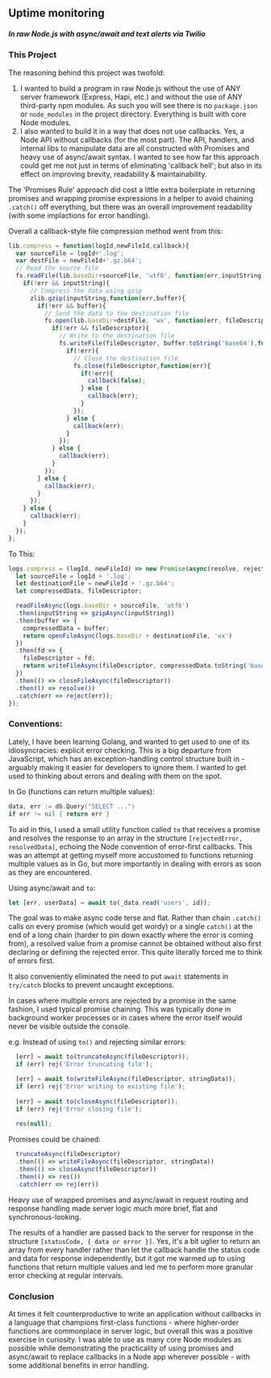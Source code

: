 ## Uptime monitoring 
##### In raw Node.js with async/await and text alerts via Twilio

### This Project
The reasoning behind this project was twofold:
1. I wanted to build a program in raw Node.js without the use of ANY server framework (Express, Hapi, etc.) and without the use of ANY third-party npm modules. As such you will see there is no `package.json` or `node_modules` in the project directory. Everything is built with core Node modules.
2. I also wanted to build it in a way that does not use callbacks. Yes, a Node API without callbacks (for the most part). The API, handlers, and internal libs to manipulate data are all constructed with Promises and heavy use of async/await syntax. I wanted to see how far this approach could get me not just in terms of eliminating 'callback hell'; but also in its effect on improving brevity, readability & maintainability. 

The 'Promises Rule' approach did cost a little extra boilerplate in returning promises and wrapping promise expressions in a helper to avoid chaining `.catch()` off everything, but there was an overall improvement readability (with some implactions for error handling).

Overall a callback-style file compression method went from this:

```javascript
lib.compress = function(logId,newFileId,callback){
  var sourceFile = logId+'.log';
  var destFile = newFileId+'.gz.b64';
  // Read the source file
  fs.readFile(lib.baseDir+sourceFile, 'utf8', function(err,inputString){
    if(!err && inputString){
      // Compress the data using gzip
      zlib.gzip(inputString,function(err,buffer){
        if(!err && buffer){
          // Send the data to the destination file
          fs.open(lib.baseDir+destFile, 'wx', function(err, fileDescriptor){
            if(!err && fileDescriptor){
              // Write to the destination file
              fs.writeFile(fileDescriptor, buffer.toString('base64'),function(err){
                if(!err){
                  // Close the destination file
                  fs.close(fileDescriptor,function(err){
                    if(!err){
                      callback(false);
                    } else {
                      callback(err);
                    }
                  });
                } else {
                  callback(err);
                }
              });
            } else {
              callback(err);
            }
          });
        } else {
          callback(err);
        }
      });
    } else {
      callback(err);
    }
  });
};
```

To This: 

```javascript
logs.compress = (logId, newFileId) => new Promise(async(resolve, reject) => {
  let sourceFile = logId + '.log';
  let destinationFile = newFileId + '.gz.b64';
  let compressedData, fileDescriptor;

  readFileAsync(logs.baseDir + sourceFile, 'utf8')
  .then(inputString => gzipAsync(inputString))
  .then(buffer => {
    compressedData = buffer;
    return openFileAsync(logs.baseDir + destinationFile, 'wx')
  })
  .then(fd => {
    fileDescriptor = fd;
    return writeFileAsync(fileDescriptor, compressedData.toString('base64'))
  })
  .then(() => closeFileAsync(fileDescriptor))
  .then(() => resolve())
  .catch(err => reject(err));
});
```

### Conventions:
Lately, I have been learning Golang, and wanted to get used to one of its idiosyncracies: explicit error checking. This is a big departure from JavaScript, which has an exception-handling control structure built in - arguably making it easier for developers to ignore them. I wanted to get used to thinking about errors and dealing with them on the spot.

In Go (functions can return multiple values):
```Go
data, err := db.Query("SELECT ...")
if err != nil { return err }
```

To aid in this, I used a small utility function called `to` that receives a promise and resolves the response to an array in the structure `[rejectedError, resolvedData]`, echoing the Node convention of error-first callbacks. This was an attempt at getting myself more accustomed to functions returning multiple values as in Go, but more importantly in dealing with errors as soon as they are encountered.

Using async/await and `to`:
```javascript
let [err, userData] = await to(_data.read('users', id));
```

The goal was to make async code terse and flat. Rather than chain `.catch()` calls on every promise (which would get wordy) or a single `catch()` at the end of a long chain (harder to pin down exactly where the error is coming from), a resolved value from a promise cannot be obtained without also first declaring or defining the rejected error. This quite literally forced me to think of errors first.

It also conveniently eliminated the need to put `await` statements in `try/catch` blocks to prevent uncaught exceptions.

In cases where multiple errors are rejected by a promise in the same fashion, I used typical promise chaining. This was typically done in background worker processes or in cases where the error itself would never be visible outside the console.

e.g. Instead of using `to()` and rejecting similar errors:
```javascript
  [err] = await to(truncateAsync(fileDescriptor));
  if (err) rej('Error truncating file');

  [err] = await to(writeFileAsync(fileDescriptor, stringData));
  if (err) rej('Error writing to existing file');
  
  [err] = await to(closeAsync(fileDescriptor));
  if (err) rej('Error closing file');
  
  res(null);
```

Promises could be chained: 
```javascript
  truncateAsync(fileDescriptor)
  .then(() => writeFileAsync(fileDescriptor, stringData))
  .then(() => closeAsync(fileDescriptor))
  .then(() => res())
  .catch(err => rej(err))
```

Heavy use of wrapped promises and async/await in request routing and response handling made server logic much more brief, flat and synchronous-looking. 

The results of a handler are passed back to the server for response in the structure `[statusCode, { data or error }]`. Yes, it's a bit uglier to return an array from every handler rather than let the callback handle the status code and data for response independently, but it got me warmed up to using functions that return multiple values and led me to perform more granular error checking at regular intervals.


### Conclusion
At times it felt counterproductive to write an application without callbacks in a language that champions first-class functions - where higher-order functions are commonplace in server logic, but overall this was a positive exercise in curiosity. I was able to use as many core Node modules as possible while demonstrating the practicality of using promises and async/await to replace callbacks in a Node app wherever possible - with some additional benefits in error handling. 
